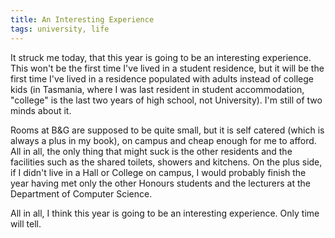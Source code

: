 ```yaml
---
title: An Interesting Experience
tags: university, life
---
```


It struck me today, that this year is going to be an interesting experience.
This won't be the first time I've lived in a student residence, but it will be
the first time I've lived in a residence populated with adults instead of
college kids (in Tasmania, where I was last resident in student accommodation,
"college" is the last two years of high school, not University). I'm still of
two minds about it.

Rooms at B&G are supposed to be quite small, but it is self catered (which is
always a plus in my book), on campus and cheap enough for me to afford. All in
all, the only thing that might suck is the other residents and the facilities
such as the shared toilets, showers and kitchens. On the plus side, if I
didn't live in a Hall or College on campus, I would probably finish the year
having met only the other Honours students and the lecturers at the Department
of Computer Science.

All in all, I think this year is going to be an interesting experience. Only
time will tell.
